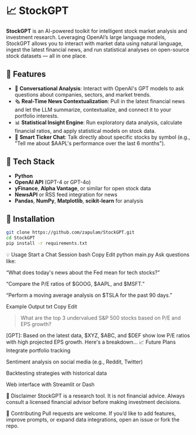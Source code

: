 # 📈 StockGPT

**StockGPT** is an AI-powered toolkit for intelligent stock market analysis and investment research. Leveraging OpenAI’s large language models, StockGPT allows you to interact with market data using natural language, ingest the latest financial news, and run statistical analyses on open-source stock datasets — all in one place.

## 🚀 Features

- 💬 **Conversational Analysis**: Interact with OpenAI's GPT models to ask questions about companies, sectors, and market trends.
- 🗞️ **Real-Time News Contextualization**: Pull in the latest financial news and let the LLM summarize, contextualize, and connect it to your portfolio interests.
- 📊 **Statistical Insight Engine**: Run exploratory data analysis, calculate financial ratios, and apply statistical models on stock data.
- 🧠 **Smart Ticker Chat**: Talk directly about specific stocks by symbol (e.g., "Tell me about $AAPL's performance over the last 6 months").

## 🧱 Tech Stack

- **Python**
- **OpenAI API** (GPT-4 or GPT-4o)
- **yFinance**, **Alpha Vantage**, or similar for open stock data
- **NewsAPI** or RSS feed integration for news
- **Pandas**, **NumPy**, **Matplotlib**, **scikit-learn** for analysis

## 🔧 Installation

```bash
git clone https://github.com/zapulam/StockGPT.git
cd StockGPT
pip install -r requirements.txt
```

💡 Usage
Start a Chat Session
bash
Copy
Edit
python main.py
Ask questions like:

“What does today's news about the Fed mean for tech stocks?”

“Compare the P/E ratios of $GOOG, $AAPL, and $MSFT.”

“Perform a moving average analysis on $TSLA for the past 90 days.”

Example Output
txt
Copy
Edit
> What are the top 3 undervalued S&P 500 stocks based on P/E and EPS growth?

[GPT]: Based on the latest data, $XYZ, $ABC, and $DEF show low P/E ratios with high projected EPS growth. Here's a breakdown...
📈 Future Plans
Integrate portfolio tracking

Sentiment analysis on social media (e.g., Reddit, Twitter)

Backtesting strategies with historical data

Web interface with Streamlit or Dash

🧠 Disclaimer
StockGPT is a research tool. It is not financial advice. Always consult a licensed financial advisor before making investment decisions.

🙌 Contributing
Pull requests are welcome. If you’d like to add features, improve prompts, or expand data integrations, open an issue or fork the repo.